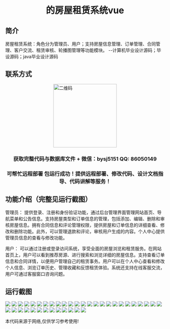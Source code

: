 <p><h1 align="center">的房屋租赁系统vue</h1></p>

## 简介
房屋租赁系统：角色分为管理员、用户；支持房屋信息管理、订单管理、合同管理、客户交流、租赁审核、轮播图管理等功能模块。    --计算机毕业设计源码；毕设源码；java毕业设计源码


## 联系方式
<img src="https://bs-1329754181.cos.ap-shanghai.myqcloud.com/wx.jpg" alt="二维码" style="display: block; margin: 0 auto;" width="200px">
<p><h3 align="center">获取完整代码与数据库文件 + 微信：bysj5151 QQ: 86050149</h3></p>
<p><h3 align="center">可帮忙远程部署 包运行成功！提供远程部署、修改代码、设计文档指导、代码讲解等服务！</h3></p>

## 功能介绍（完整见运行截图）
管理员： 提供登录、注册和身份验证功能，通过后台管理界面管理网站首页、导航菜单和公告信息。支持房屋类型和订单信息的管理，包括添加、编辑、删除和审核房屋信息。拥有合同信息和评论管理权限，提供房屋和订单信息的详细查看、修改和删除功能。此外，可以管理退款和评论，审核用户生成的内容。个人中心提供管理员信息的查看与修改功能。

用户： 可以通过注册或登录访问系统，享受全面的房屋浏览和租赁服务。在网站首页上，用户可以看到推荐房源、进行搜索和浏览详细的房屋信息。支持查看订单信息和合同详情，以便用户管理自己的租赁事务。用户可以在个人中心查看和修改个人信息、浏览订单历史、管理收藏和反馈租赁体验。系统还支持在线客服交流，用户可通过客服窗口咨询问题。


## 运行截图
![](https://bs-1329754181.cos.ap-shanghai.myqcloud.com/ssm/HousingRentalSystem/img/001.jpg)
![](https://bs-1329754181.cos.ap-shanghai.myqcloud.com/ssm/HousingRentalSystem/img/002.jpg)
![](https://bs-1329754181.cos.ap-shanghai.myqcloud.com/ssm/HousingRentalSystem/img/003.jpg)
![](https://bs-1329754181.cos.ap-shanghai.myqcloud.com/ssm/HousingRentalSystem/img/004.jpg)
![](https://bs-1329754181.cos.ap-shanghai.myqcloud.com/ssm/HousingRentalSystem/img/005.jpg)
![](https://bs-1329754181.cos.ap-shanghai.myqcloud.com/ssm/HousingRentalSystem/img/006.jpg)
![](https://bs-1329754181.cos.ap-shanghai.myqcloud.com/ssm/HousingRentalSystem/img/007.jpg)
![](https://bs-1329754181.cos.ap-shanghai.myqcloud.com/ssm/HousingRentalSystem/img/008.jpg)
![](https://bs-1329754181.cos.ap-shanghai.myqcloud.com/ssm/HousingRentalSystem/img/009.jpg)
![](https://bs-1329754181.cos.ap-shanghai.myqcloud.com/ssm/HousingRentalSystem/img/010.jpg)
![](https://bs-1329754181.cos.ap-shanghai.myqcloud.com/ssm/HousingRentalSystem/img/011.jpg)
![](https://bs-1329754181.cos.ap-shanghai.myqcloud.com/ssm/HousingRentalSystem/img/012.jpg)
![](https://bs-1329754181.cos.ap-shanghai.myqcloud.com/ssm/HousingRentalSystem/img/013.jpg)
![](https://bs-1329754181.cos.ap-shanghai.myqcloud.com/ssm/HousingRentalSystem/img/014.jpg)
![](https://bs-1329754181.cos.ap-shanghai.myqcloud.com/ssm/HousingRentalSystem/img/015.jpg)
![](https://bs-1329754181.cos.ap-shanghai.myqcloud.com/ssm/HousingRentalSystem/img/016.jpg)
![](https://bs-1329754181.cos.ap-shanghai.myqcloud.com/ssm/HousingRentalSystem/img/017.jpg)
![](https://bs-1329754181.cos.ap-shanghai.myqcloud.com/ssm/HousingRentalSystem/img/018.jpg)
![](https://bs-1329754181.cos.ap-shanghai.myqcloud.com/ssm/HousingRentalSystem/img/019.jpg)
![](https://bs-1329754181.cos.ap-shanghai.myqcloud.com/ssm/HousingRentalSystem/img/020.jpg)
![](https://bs-1329754181.cos.ap-shanghai.myqcloud.com/ssm/HousingRentalSystem/img/021.jpg)
![](https://bs-1329754181.cos.ap-shanghai.myqcloud.com/ssm/HousingRentalSystem/img/022.jpg)
![](https://bs-1329754181.cos.ap-shanghai.myqcloud.com/ssm/HousingRentalSystem/img/023.jpg)
![](https://bs-1329754181.cos.ap-shanghai.myqcloud.com/ssm/HousingRentalSystem/img/024.jpg)
![](https://bs-1329754181.cos.ap-shanghai.myqcloud.com/ssm/HousingRentalSystem/img/025.jpg)
![](https://bs-1329754181.cos.ap-shanghai.myqcloud.com/ssm/HousingRentalSystem/img/026.jpg)
![](https://bs-1329754181.cos.ap-shanghai.myqcloud.com/ssm/HousingRentalSystem/img/027.jpg)
![](https://bs-1329754181.cos.ap-shanghai.myqcloud.com/ssm/HousingRentalSystem/img/028.jpg)
![](https://bs-1329754181.cos.ap-shanghai.myqcloud.com/ssm/HousingRentalSystem/img/029.jpg)
![](https://bs-1329754181.cos.ap-shanghai.myqcloud.com/ssm/HousingRentalSystem/img/030.jpg)
![](https://bs-1329754181.cos.ap-shanghai.myqcloud.com/ssm/HousingRentalSystem/img/031.jpg)
![](https://bs-1329754181.cos.ap-shanghai.myqcloud.com/ssm/HousingRentalSystem/img/032.jpg)
![](https://bs-1329754181.cos.ap-shanghai.myqcloud.com/ssm/HousingRentalSystem/img/033.jpg)
![](https://bs-1329754181.cos.ap-shanghai.myqcloud.com/ssm/HousingRentalSystem/img/034.jpg)
![](https://bs-1329754181.cos.ap-shanghai.myqcloud.com/ssm/HousingRentalSystem/img/035.jpg)
![](https://bs-1329754181.cos.ap-shanghai.myqcloud.com/ssm/HousingRentalSystem/img/036.jpg)
![](https://bs-1329754181.cos.ap-shanghai.myqcloud.com/ssm/HousingRentalSystem/img/037.jpg)
![](https://bs-1329754181.cos.ap-shanghai.myqcloud.com/ssm/HousingRentalSystem/img/038.jpg)

<p>本代码来源于网络,仅供学习参考使用!</p>
